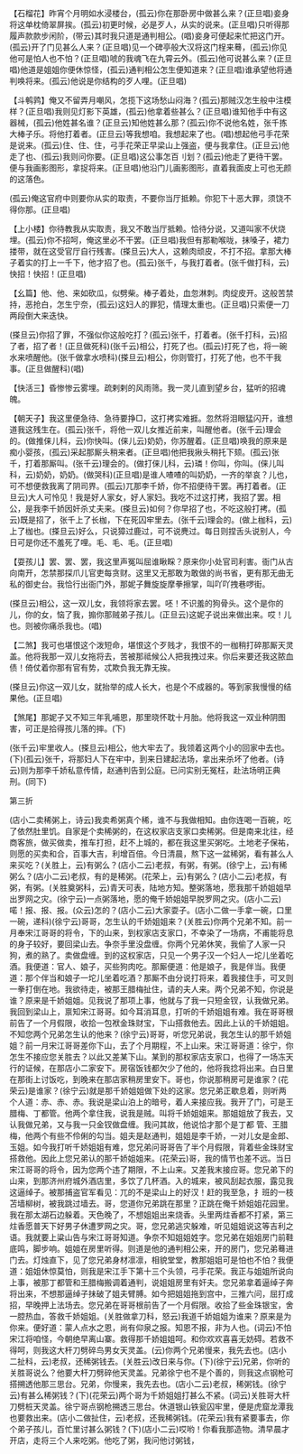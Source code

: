 <!-- { "loadSidebar": true } -->
【石榴花】昨宵个月明如水浸楼台，(孤云)你在那卧房中做甚么来？(正旦唱)妾身将这单枕倚翠屏挨。(孤云)初更时候，必是歹人，从实的说来。(正旦唱)只听得那履声款款步闲阶，(带云)其时我只道是通判相公。(唱)妾身可便起来忙把这门开。(孤云)开了门见甚么人来？(正旦唱)见一个碑亭般大汉将这门桯来蓦，(孤云)你见他可是怕人也不怕？(正旦唱)唬的我魂飞在九霄云外。(孤云)他可说甚么来？(正旦唱)他道是姐姐你便休惊怪，(孤云)通判相公怎生便知道来？(正旦唱)谁承望他将通判唤将来。(孤云)他说是你结构的歹人哩。(正旦唱)

【斗鹌鹑】俺又不留弄月嘲风，怎揽下这场愁山闷海？(孤云)那贼汉怎生般中注模样？(正旦唱)我则见灯影下英雄，(孤云)他拿着些甚么？(正旦唱)谁知他手中有这器械，(孤云)他姓甚名谁？(正旦云)知他姓甚么那？(孤云)你不说他名姓，张千拣大棒子乐。将他打着者。(正旦云)等我想咱。我想起来了也。(唱)想起他弓手花荣是说来。(孤云)住、住、住，弓手花荣正早梁山上强盗，便与我拿住。(正旦云)他走了也、(孤云)我则问你要。(正旦唱)这公事怎百刂划？(孤云)他走了更待干罢。便与我画影图形，拿捉将来。(正旦唱)他沿门儿画影图形，直着我面皮上可也无颜的这落色。

(孤云)俺这官府中则要你从实的取责，不要你当厅抵赖。你犯下十恶大罪，须饶不得你那。(正旦唱)

【上小楼】你待教我从实取责，我又不敢当厅抵赖。恰待分说，又道叫家不伏烧埋。(孤云)你不招呵，俺这里必不干罢。(正旦唱)我但有那勒喉咙，抹嗓子，裙力搂带，就在这受官厅自行残害。(搽旦云)大人，这赖肉顽皮，不打不招。拿那大棒子着实的打上一千下，他才招了也。(孤云)张千，与我打着者。(张千做打科，云)快招！快招！(正旦唱)

【幺篇】他、他、来如砍瓜，似劈柴。棒子着处，血忽淋刺。肉绽皮开。这般苦禁持，恶抢白，怎生宁奈，(孤云)这妇人的罪犯，情理太重也。(正旦唱)只索便一刀两段倒大来迭快。

(搽旦云)你招了罪，不强似你这般吃打？(孤云)张千，打着者。(张千打科，云)招了者，招了者！(正旦做死科)(张千云)相公，打死了也。(孤云)打死了也，将一碗水来喷醒他。(张千做拿水喷科)(搽旦云)相公，你则管打，打死了他，也不干我事。(正旦做醒科)(唱)

【快活三】昏惨惨云雾埋。疏剌剌的风雨筛。我一灵儿直到望乡台，猛听的招魂魄。

【朝天子】我这里便急待、急待要挣□，这打拷实难捱。忽然将泪眼猛闪开，谁想道我这残生在。(孤云)张千，将他一双儿女推近前来，叫醒他者。(张千云)理会的。(做推俫儿科，云)你快叫。(俫儿云)奶奶，你苏醒着。(正旦唱)唤我的原来是痴小婴孩，(孤云)采起那厮头稍来者。(正旦唱)他把我揪头稍托下颏。(孤云)张千，打着那厮叫。(张千云)理会的。(做打俫儿科，云)璘！你叫，你叫。(俫儿叫科，云)奶奶，奶奶。(做哭科)(正旦唱)是谁人喳喳的叫奶奶，一齐的举哀？儿也，可不想便救我离了阴司界。(孤云)兀那李千娇，你不招便待干罢。再打着者。(正旦云)大人可怜见！我是好人家女，好人家妇。我吃不过这打拷，我招了罢。相公，是我李千娇因奸杀丈夫来。(搽旦云)如何？你早招了也，不吃这般打拷。(孤云)既是招了，张千上了长枷，下在死囚牢里去。(张千云)理会的。(做上枷科，云)上了枷也。(搽旦云)好么，只说獐过鹿过，可不说麂过。每日则捏舌头说别人，今日可是你还不羞死了哩。毛、毛、毛。(正旦唱)

【耍孩儿】罢、罢、罢，我这里声冤叫屈谁瞅睬？原来你小处官司利害。衙门从古向南开，怎禁那探爪儿官吏每贪财。这里又无那敢为敢做的尚书省，更有那无曲无私的御史台。我恰行出衙门外，那妮子舞旋旋摩拳擦掌，叫吖吖拽巷啰街。

(搽旦云)相公，这一双儿女，我领将家去罢。呸！不识羞的狗骨头。这个是你的儿，你的女，恼了我，搧你那贼弟子孩儿。(正旦云)这妮子说出来做出来。哎！儿也。则被你痛杀我也。(唱)


【二煞】我可也堪恨这个泼短命，堪恨这个歹贱才，我恨不的一枷稍打碎那厮天灵盖。他将我那一双儿女拖将去，苦被那祗候公人把我拽过来。你后来要还我这脓血债！倚仗着你那有官有势，忒欺负我无靠无挨。

(搽旦云)你这一双儿女，就抬举的成人长大，也是个不成器的。等到家我慢慢的结果他。(正旦唱)

【煞尾】那妮子又不知三年乳哺恩，那里晓怀耽十月胎。他将我这一双业种阴图害，可正是拾得孩儿落的摔。(下)

(张千云)牢里收人。(搽旦云)相公，他大牢去了。我领着这两个小的回家中去也。(下)(孤云)张千，将那妇人下在牢中，到来日建起法场，拿出来杀坏了他者。(诗云)则为那李千娇私意传情，赵通判告到公庭。已问实别无冤枉，赴法场明正典刑。(同下)


第三折

(店小二卖稀粥上，诗云)我卖希粥真个稀，谁不与我做相知。由你连喝一百碗，吃了依然肚里饥。自家是个卖稀粥的，在这权家店支家口卖稀粥。但是南来北往，经商客旅，做买做卖，推车打担，赶不上城的，都在我这里买粥吃。土地老子保祐，则愿的买卖和合，百事大吉，利增百倍。今日清晨，熬下这一盆稀粥，看有甚么人来买吃？(关胜上，云)有粥么？(店小二云)老叔，有粥，有粥。(徐宁上，云)有稀粥么？(店小二云)老叔，有的是稀粥。(花荣上，云)有粥么？(店小二云)老叔，有粥，有粥。(关胜奠粥科，云)青天可表，陆地方知。整粥落地，愿我那千娇姐姐早出罗网之灾。(徐宁云)一点粥落地，愿的俺千娇姐姐早脱罗网之灾。(店小二云)喏！报、报、报。(众云)怎的？(店小二云)大家耍子。(店小二做一手拿一碗，口里一碗，递科)(徐宁云)哥哥，怎生认的千娇姐姐来？(关胜云)你两个兄弟不知。前一月奉宋江哥哥的将令，下的山来，到权家店支家口，不幸染了一场病，不甫能将息的身子较好，要回梁山去。争奈手里没盘缠。你两个兄弟休笑，我偷了人家一只狗，煮的熟了。卖做盘缠。到的这权家店，只见一个男子汉一个妇人一坨儿坐着吃酒。我便道：官人、娘子，买些狗肉吃。那厮便道：他是娘子，我是伴当。我便道：那个伴当和娘子一坨儿坐着吃酒？那厮不由分说打将来，着我接住手，可叉则一拳打倒在地。我欲待走，被那王腊梅扯住，请的夫人来。两个兄弟不知，你说是谁？原来是千娇姐姐。见我说了那项上事，他就与了我一只短金钗，认我做兄弟。我回到梁山上，禀知宋江哥哥。如今耳消耳息，打听的千娇姐姐有难。我在哥哥根前告了一个月假限，收拾一包袱金珠财宝，下山搭救他去。因此上认的千娇姐姐。不知您两个兄弟怎生认的他来？(徐宁云)哥哥，听您兄弟说，我怎生认的那千娇姐姐？前一月宋江哥哥差你下山，去了个月期程，不上山来。宋江哥哥道：徐宁，你怎生不接应您关胜去？以此又差某下山。某到的那权家店支家口，也得了一场冻天行的证候，在那店小二家安下。房宿饭钱都欠少了他的，他将我捻将出来。白日里在那街上讨饭吃，到晚来在那店家稍房里安下。哥也，你说那稍房可是谁家？(花荣云)是谁家？(徐宁云)就是那千娇姐姐做下处的这家。您兄弟正歇息着，则听两个人道：赤、赤、赤。我说是梁山泊上的暗号，着人来接应我。我开了门，可是王腊梅、丁都管。他两个拿住我，说我是贼。叫将千娇姐姐来。那姐姐放了我去，又认我做兄弟，又与我一只金钗做盘缠。我问其故，他说恰才那个是丁都
管、王腊梅，他两个有些不伶俐的勾当。姐夫是赵通判，姐姐是李千娇，一对儿女是金郎、玉姐。如今我打听千娇姐姐有难，您兄弟问哥哥告了半个月假限，背着些金珠财宝搭救他。因此上您兄弟认的那千娇姐姐来。(花荣云)哥，我的情节也差不远。当日宋江哥哥的将令，因为您两个违了期限，不上山来。又差我末接应哥。您兄弟下的山来，到那济州府城外酒店里，多饮了几杯酒。入的城来，被风刮起衣服，露见我这逼绰子。被那捕盗官军看见：兀的不是梁山上的好汉！赶的我至急，扌班的一枝苫墙柳树，被我跳过墙去。哥，您道你兄弟跳在那里？正跳在俺千娇姐姐花园里。我在那太湖石边躲着。天色晚了，不想姐姐出来烧香。头里两炷香都不打紧，第三炷香愿普天下好男子休遭罗网之灾。哥，您兄弟逃灾躲难，听见姐姐说这等吉利之语。我就要上粱山告与宋江哥哥知道。争奈不知姐姐姓字。您兄弟在姐姐房门前鞋底鸣，脚步响。姐姐在房里听得。则道是他的通判相公来，开的房门，您兄弟蓦进门去。灯烛直下，见了您兄弟身材凛凛，相貌堂堂，教那姐姐可是怕也不怕？我便道：姐姐休惊莫怕，则我是宋江手下第十三个头领，弓手花荣。我正与姐姐所说向上事，被那丁都管和王腊梅搬调着通判，说姐姐房里有奸夫。您兄弟拿着逼绰子奔将出来，不想那逼绰子抹破了姐夫臂膊。如今把姐姐拖到宫中，三推六问，屈打成招，早晚押上法场去。您兄弟在哥哥根前告了一个月假限。收拾了些金珠银宝，舍一腔热血，答救千娇姐姐。(关胜做拿刀科，怒云)我道千娇姐姐为谁来？原来是为你来。便好道：蒙人点水之恩，尚有仰泉之报。知恩不报，非为人也。(词云)不怕宋江将咱怪，今朝绝早离山寨。救得那千娇姐姐呵。和你欢欢喜喜无妨碍。若救不得呵，则我这大杆刀劈碎鸟男女天灵盖。(云)你两个兄弟慢来，我先去也。(店小二扯科，云)老叔，还稀粥钱去。(关胜云)改日来与你。(下)(徐宁云)兄弟，你听的关胜哥说么？他要大杆刀劈碎他天灵盖。兄弟徐宁也不是个善的，则我这点钢枪可搭搠透他那三思台。兄弟，你慢来，我先去也。(店小二云)老叔，稀粥钱。(徐宁云)有甚么稀粥钱？(下)(花荣云)两个哥为千娇姐姐打甚么不紧。(词云)关胜哥大杆刀劈桩天灵盖。徐宁哥点钢枪搠透三思台。休道银山铁瓮囚牢里，便是虎窟龙潭我也要救出来。(店小二做扯住，云)老叔，还我稀粥钱。(花荣云)我有紧要事去，你个弟子孩儿，百忙里讨甚么粥钱？(下)(店小二云)哎哟！你看我那造物。清早晨才开店，走将三个人来吃粥。他吃了粥，我问他讨粥钱，
